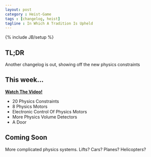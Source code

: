 ```yaml
---
layout: post
category : Heist-Game
tags : [changelog, heist]
tagline : In Which A Tradition Is Upheld
---
```

{% include JB/setup %}


## TL;DR

Another changelog is out, showing off the new physics constraints

## This week...

[**Watch The Video!**](https://www.youtube.com/watch?v=A1YRgqA5itI)

- 20 Physics Constraints
- 8 Physics Motors
- Electronic Control Of Physics Motors
- More Physics Volume Detectors
- A Door

## Coming Soon

More complicated physics systems. Lifts? Cars? Planes? Helicopters?